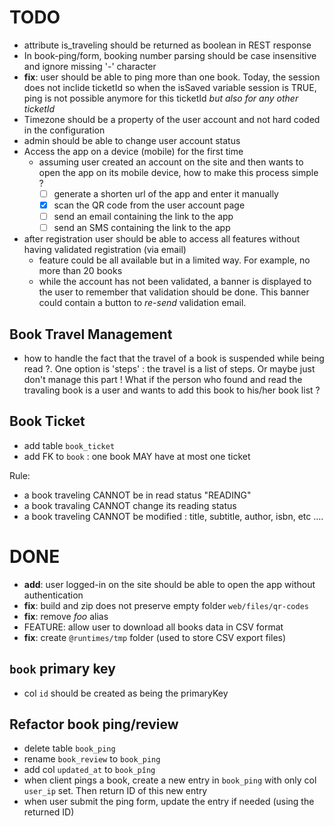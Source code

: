 
# TODO
- attribute is_traveling should be returned as boolean in REST response
- In book-ping/form, booking number parsing should be case insensitive and ignore missing '-' character
- **fix**: user should be able to ping more than one book. Today, the session does not inclide ticketId so when the isSaved variable session is TRUE, ping is not possible anymore for this ticketId *but also for any other ticketId*
- Timezone should be a property of the user account and not hard coded in the configuration
- admin should be able to change user account status
- Access the app on a device (mobile) for the first time
  - assuming user created an account on the site and then wants to open the app on its mobile device, how to make this process simple ?
    - [ ] generate a shorten url of the app and enter it manually
    - [X] scan the QR code from the user account page
    - [ ] send an email containing the link to the app
    - [ ] send an SMS containing the link to the app
- after registration user should be able to access all features without having validated registration (via email)
  - feature could be all available but in a limited way. For example, no more than 20 books
  - while the account has not been validated, a banner is displayed to the user to remember that validation should be done. This banner could contain a button to *re-send* validation email.

## Book Travel Management
- how to handle the fact that the travel of a book is suspended while being read ?. One option is 'steps' : the travel is a list of steps. Or maybe
just don't manage this part ! What if the person who found and read the travaling book is a user and wants to add this book to his/her book list ?


## Book Ticket
- add table `book_ticket`
- add FK to `book` : one book MAY have at most one ticket

Rule:
- a book traveling CANNOT be in read status "READING"
- a book travaling CANNOT change its reading status
- a book traveling CANNOT be modified : title, subtitle, author, isbn, etc ....

# DONE
- **add**: user logged-in on the site should be able to open the app without authentication
- **fix**: build and zip does not preserve empty folder `web/files/qr-codes`
- **fix**: remove *foo* alias
- FEATURE: allow user to download all books data in CSV format
- **fix**: create `@runtimes/tmp` folder (used to store CSV export files)


## `book` primary key
- col `id` should be created as being the primaryKey

## Refactor book ping/review
- delete table `book_ping`
- rename `book_review` to `book_ping`
- add col `updated_at` to `book_pîng`
- when client pings a book, create a new entry in `book_ping` with only col `user_ip` set. Then return ID of this new entry
- when user submit the ping form, update the entry if needed (using the returned ID)